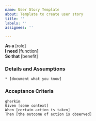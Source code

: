 ```yaml
---
name: User Story Template
about: Template to create user story
title: ''
labels: ''
assignees: ''

---
```


**As a** [role]  
**I need** [function]  
**So that** [benefit]  

### Details and Assumptions
    * [document what you know]      

### Acceptance Criteria     
    gherkin 
    Given [some context]
    When [certain action is taken]
    Then [the outcome of action is observed]